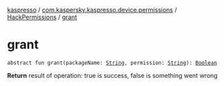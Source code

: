 [kaspresso](../../index.md) / [com.kaspersky.kaspresso.device.permissions](../index.md) / [HackPermissions](index.md) / [grant](./grant.md)

# grant

`abstract fun grant(packageName: `[`String`](https://kotlinlang.org/api/latest/jvm/stdlib/kotlin/-string/index.html)`, permission: `[`String`](https://kotlinlang.org/api/latest/jvm/stdlib/kotlin/-string/index.html)`): `[`Boolean`](https://kotlinlang.org/api/latest/jvm/stdlib/kotlin/-boolean/index.html)

**Return**
result of operation: true is success, false is something went wrong

